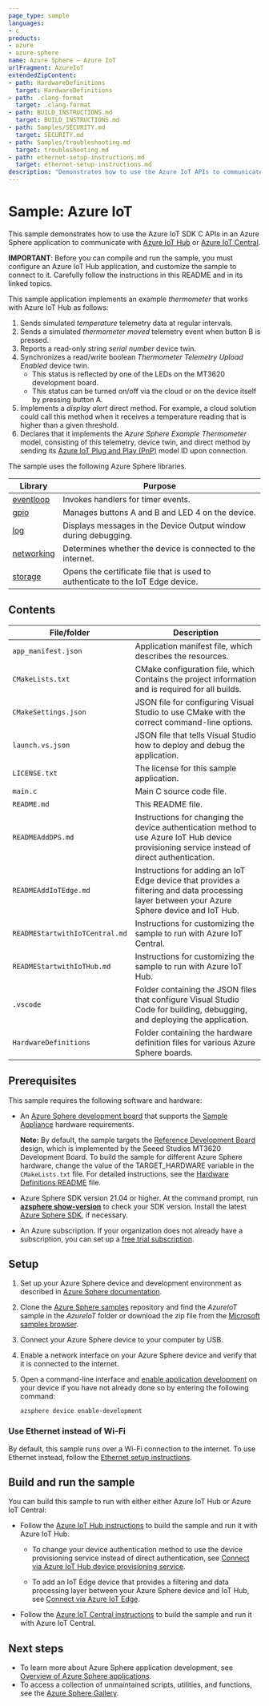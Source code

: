 ```yaml
---
page_type: sample
languages:
- c
products:
- azure
- azure-sphere
name: Azure Sphere – Azure IoT
urlFragment: AzureIoT
extendedZipContent:
- path: HardwareDefinitions
  target: HardwareDefinitions
- path: .clang-format
  target: .clang-format
- path: BUILD_INSTRUCTIONS.md
  target: BUILD_INSTRUCTIONS.md
- path: Samples/SECURITY.md
  target: SECURITY.md
- path: Samples/troubleshooting.md
  target: troubleshooting.md
- path: ethernet-setup-instructions.md
  target: ethernet-setup-instructions.md
description: "Demonstrates how to use the Azure IoT APIs to communicate with Azure IoT Central or Azure IoT Hub."
---
```


# Sample: Azure IoT

This sample demonstrates how to use the Azure IoT SDK C APIs in an Azure Sphere application to communicate with [Azure IoT Hub](https://docs.microsoft.com/azure/iot-fundamentals/iot-introduction) or [Azure IoT Central](https://docs.microsoft.com/azure/iot-central/core/overview-iot-central).

**IMPORTANT**: Before you can compile and run the sample, you must configure an Azure IoT Hub application, and customize the sample to connect to it. Carefully follow the instructions in this README and in its linked topics.

This sample application implements an example *thermometer* that works with Azure IoT Hub as follows:

1. Sends simulated *temperature* telemetry data at regular intervals.
1. Sends a simulated *thermometer moved* telemetry event when button B is pressed.
1. Reports a read-only string *serial number* device twin.
1. Synchronizes a read/write boolean *Thermometer Telemetry Upload Enabled* device twin.
   - This status is reflected by one of the LEDs on the MT3620 development board.
   - This status can be turned on/off via the cloud or on the device itself by pressing button A.
1. Implements a *display alert* direct method. For example, a cloud solution could call this method when it receives a temperature reading that is higher than a given threshold.
1. Declares that it implements the *Azure Sphere Example Thermometer* model, consisting of this telemetry, device twin, and direct method by sending its [Azure IoT Plug and Play (PnP)](https://docs.microsoft.com/azure/iot-pnp/overview-iot-plug-and-play) model ID upon connection.

The sample uses the following Azure Sphere libraries.

| Library | Purpose |
|---------|---------|
| [eventloop](https://docs.microsoft.com/azure-sphere/reference/applibs-reference/applibs-eventloop/eventloop-overview) | Invokes handlers for timer events. |
| [gpio](https://docs.microsoft.com/azure-sphere/reference/applibs-reference/applibs-gpio/gpio-overview) | Manages buttons A and B and LED 4 on the device. |
| [log](https://docs.microsoft.com/azure-sphere/reference/applibs-reference/applibs-log/log-overview) | Displays messages in the Device Output window during debugging. |
| [networking](https://docs.microsoft.com/azure-sphere/reference/applibs-reference/applibs-networking/networking-overview) | Determines whether the device is connected to the internet. |
| [storage](https://docs.microsoft.com/azure-sphere/reference/applibs-reference/applibs-storage/storage-overview) | Opens the certificate file that is used to authenticate to the IoT Edge device. |

## Contents

| File/folder                    | Description |
|--------------------------------|-------------|
| `app_manifest.json`            | Application manifest file, which describes the resources. |
| `CMakeLists.txt`               | CMake configuration file, which Contains the project information and is required for all builds. |
| `CMakeSettings.json`           | JSON file for configuring Visual Studio to use CMake with the correct command-line options. |
| `launch.vs.json`               | JSON file that tells Visual Studio how to deploy and debug the application. |
| `LICENSE.txt`                  | The license for this sample application. |
| `main.c`                       | Main C source code file. |
| `README.md`                    | This README file. |
| `READMEAddDPS.md`              | Instructions for changing the device authentication method to use Azure IoT Hub device provisioning service instead of direct authentication. |
| `READMEAddIoTEdge.md`          | Instructions for adding an IoT Edge device that provides a filtering and data processing layer between your Azure Sphere device and IoT Hub. |
| `READMEStartwithIoTCentral.md` | Instructions for customizing the sample to run with Azure IoT Central. |
| `READMEStartwithIoTHub.md`     | Instructions for customizing the sample to run with Azure IoT Hub. |
| `.vscode`                      | Folder containing the JSON files that configure Visual Studio Code for building, debugging, and deploying the application. |
| `HardwareDefinitions`          | Folder containing the hardware definition files for various Azure Sphere boards. |

## Prerequisites

This sample requires the following software and hardware:

- An [Azure Sphere development board](https://aka.ms/azurespheredevkits) that supports the [Sample Appliance](../../HardwareDefinitions) hardware requirements.

   **Note:** By default, the sample targets the [Reference Development Board](https://docs.microsoft.com/azure-sphere/hardware/mt3620-reference-board-design) design, which is implemented by the Seeed Studios MT3620 Development Board. To build the sample for different Azure Sphere hardware, change the value of the TARGET_HARDWARE variable in the `CMakeLists.txt` file. For detailed instructions, see the [Hardware Definitions README](../../HardwareDefinitions/README.md) file.

- Azure Sphere SDK version 21.04 or higher. At the command prompt, run [**azsphere show-version**](https://docs.microsoft.com/azure-sphere/reference/azsphere-show-version) to check your SDK version. Install the latest [Azure Sphere SDK](https://docs.microsoft.com/azure-sphere/install/install-sdk), if necessary.

- An Azure subscription. If your organization does not already have a subscription, you can set up a [free trial subscription](https://azure.microsoft.com/free/?v=17.15).

## Setup

1. Set up your Azure Sphere device and development environment as described in [Azure Sphere documentation](https://docs.microsoft.com/azure-sphere/install/overview).
1. Clone the [Azure Sphere samples](https://github.com/Azure/azure-sphere-samples) repository and find the *AzureIoT* sample in the *AzureIoT* folder or download the zip file from the [Microsoft samples browser](/samples/azure/azure-sphere-samples/azureiot/).
1. Connect your Azure Sphere device to your computer by USB.
1. Enable a network interface on your Azure Sphere device and verify that it is connected to the internet.
1. Open a command-line interface and [enable application development](https://docs.microsoft.com/azure-sphere/reference/azsphere-device#enable-development) on your device if you have not already done so by entering the following command:

   `azsphere device enable-development`

### Use Ethernet instead of Wi-Fi

By default, this sample runs over a Wi-Fi connection to the internet. To use Ethernet instead, follow the [Ethernet setup instructions](../../ethernet-setup-instructions.md).

## Build and run the sample

You can build this sample to run with either either Azure IoT Hub or Azure IoT Central:

- Follow the [Azure IoT Hub instructions](./READMEStartWithIoTHub.md) to build the sample and run it with Azure IoT Hub.

   - To change your device authentication method to use the device provisioning service instead of direct authentication, see [Connect via Azure IoT Hub device provisioning service](./READMEAddDPS.md).

   - To add an IoT Edge device that provides a filtering and data processing layer between your Azure Sphere device and IoT Hub, see [Connect via Azure IoT Edge](./READMEAddIoTEdge.md).

- Follow the [Azure IoT Central instructions](./READMEStartWithIoTCentral.md) to build the sample and run it with Azure IoT Central.

## Next steps

- To learn more about Azure Sphere application development, see [Overview of Azure Sphere applications](https://docs.microsoft.com/azure-sphere/app-development/applications-overview).
- To access a collection of unmaintained scripts, utilities, and functions, see the [Azure Sphere Gallery](https://github.com/Azure/azure-sphere-gallery#azure-sphere-gallery).
